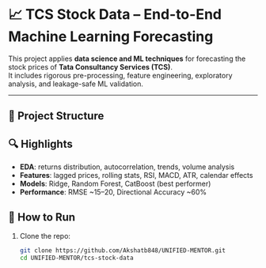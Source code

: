 # 📈 TCS Stock Data – End-to-End Machine Learning Forecasting

This project applies **data science and ML techniques** for forecasting the stock prices of **Tata Consultancy Services (TCS)**.  
It includes rigorous pre-processing, feature engineering, exploratory analysis, and leakage-safe ML validation.

---

## 📂 Project Structure


## 🔍 Highlights
- **EDA**: returns distribution, autocorrelation, trends, volume analysis  
- **Features**: lagged prices, rolling stats, RSI, MACD, ATR, calendar effects  
- **Models**: Ridge, Random Forest, CatBoost (best performer)  
- **Performance**: RMSE ~15–20, Directional Accuracy ~60%  

## 🚀 How to Run
1. Clone the repo:
   ```bash
   git clone https://github.com/Akshatb848/UNIFIED-MENTOR.git
   cd UNIFIED-MENTOR/tcs-stock-data
